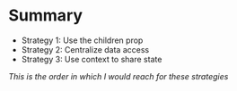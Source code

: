 # Summary

- Strategy 1: Use the children prop
- Strategy 2: Centralize data access
- Strategy 3: Use context to share state

*This is the order in which I would reach for these strategies*
